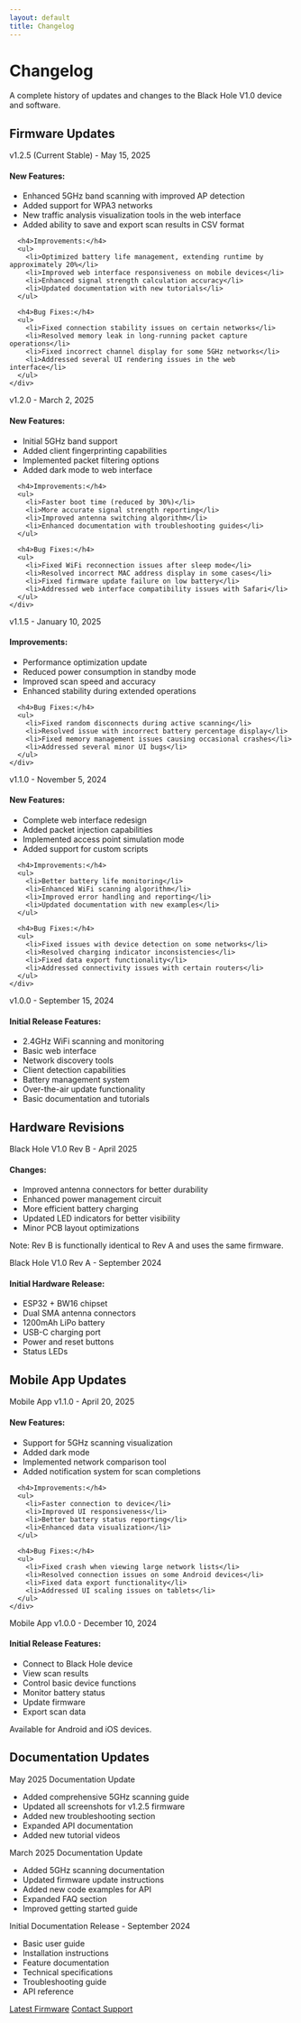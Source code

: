 ```yaml
---
layout: default
title: Changelog
---
```


<div class="hero fade-in">
  <h1>Changelog</h1>
  <p>A complete history of updates and changes to the Black Hole V1.0 device and software.</p>
</div>

<section class="fade-in">
  <h2 class="section-title">Firmware Updates</h2>
  
  <div class="faq-item">
    <p class="faq-question">v1.2.5 (Current Stable) - May 15, 2025</p>
    <div class="faq-answer">
      <h4>New Features:</h4>
      <ul>
        <li>Enhanced 5GHz band scanning with improved AP detection</li>
        <li>Added support for WPA3 networks</li>
        <li>New traffic analysis visualization tools in the web interface</li>
        <li>Added ability to save and export scan results in CSV format</li>
      </ul>
      
      <h4>Improvements:</h4>
      <ul>
        <li>Optimized battery life management, extending runtime by approximately 20%</li>
        <li>Improved web interface responsiveness on mobile devices</li>
        <li>Enhanced signal strength calculation accuracy</li>
        <li>Updated documentation with new tutorials</li>
      </ul>
      
      <h4>Bug Fixes:</h4>
      <ul>
        <li>Fixed connection stability issues on certain networks</li>
        <li>Resolved memory leak in long-running packet capture operations</li>
        <li>Fixed incorrect channel display for some 5GHz networks</li>
        <li>Addressed several UI rendering issues in the web interface</li>
      </ul>
    </div>
  </div>
  
  <div class="faq-item">
    <p class="faq-question">v1.2.0 - March 2, 2025</p>
    <div class="faq-answer">
      <h4>New Features:</h4>
      <ul>
        <li>Initial 5GHz band support</li>
        <li>Added client fingerprinting capabilities</li>
        <li>Implemented packet filtering options</li>
        <li>Added dark mode to web interface</li>
      </ul>
      
      <h4>Improvements:</h4>
      <ul>
        <li>Faster boot time (reduced by 30%)</li>
        <li>More accurate signal strength reporting</li>
        <li>Improved antenna switching algorithm</li>
        <li>Enhanced documentation with troubleshooting guides</li>
      </ul>
      
      <h4>Bug Fixes:</h4>
      <ul>
        <li>Fixed WiFi reconnection issues after sleep mode</li>
        <li>Resolved incorrect MAC address display in some cases</li>
        <li>Fixed firmware update failure on low battery</li>
        <li>Addressed web interface compatibility issues with Safari</li>
      </ul>
    </div>
  </div>
  
  <div class="faq-item">
    <p class="faq-question">v1.1.5 - January 10, 2025</p>
    <div class="faq-answer">
      <h4>Improvements:</h4>
      <ul>
        <li>Performance optimization update</li>
        <li>Reduced power consumption in standby mode</li>
        <li>Improved scan speed and accuracy</li>
        <li>Enhanced stability during extended operations</li>
      </ul>
      
      <h4>Bug Fixes:</h4>
      <ul>
        <li>Fixed random disconnects during active scanning</li>
        <li>Resolved issue with incorrect battery percentage display</li>
        <li>Fixed memory management issues causing occasional crashes</li>
        <li>Addressed several minor UI bugs</li>
      </ul>
    </div>
  </div>
  
  <div class="faq-item">
    <p class="faq-question">v1.1.0 - November 5, 2024</p>
    <div class="faq-answer">
      <h4>New Features:</h4>
      <ul>
        <li>Complete web interface redesign</li>
        <li>Added packet injection capabilities</li>
        <li>Implemented access point simulation mode</li>
        <li>Added support for custom scripts</li>
      </ul>
      
      <h4>Improvements:</h4>
      <ul>
        <li>Better battery life monitoring</li>
        <li>Enhanced WiFi scanning algorithm</li>
        <li>Improved error handling and reporting</li>
        <li>Updated documentation with new examples</li>
      </ul>
      
      <h4>Bug Fixes:</h4>
      <ul>
        <li>Fixed issues with device detection on some networks</li>
        <li>Resolved charging indicator inconsistencies</li>
        <li>Fixed data export functionality</li>
        <li>Addressed connectivity issues with certain routers</li>
      </ul>
    </div>
  </div>
  
  <div class="faq-item">
    <p class="faq-question">v1.0.0 - September 15, 2024</p>
    <div class="faq-answer">
      <h4>Initial Release Features:</h4>
      <ul>
        <li>2.4GHz WiFi scanning and monitoring</li>
        <li>Basic web interface</li>
        <li>Network discovery tools</li>
        <li>Client detection capabilities</li>
        <li>Battery management system</li>
        <li>Over-the-air update functionality</li>
        <li>Basic documentation and tutorials</li>
      </ul>
    </div>
  </div>
</section>

<section class="fade-in">
  <h2 class="section-title">Hardware Revisions</h2>
  
  <div class="faq-item">
    <p class="faq-question">Black Hole V1.0 Rev B - April 2025</p>
    <div class="faq-answer">
      <h4>Changes:</h4>
      <ul>
        <li>Improved antenna connectors for better durability</li>
        <li>Enhanced power management circuit</li>
        <li>More efficient battery charging</li>
        <li>Updated LED indicators for better visibility</li>
        <li>Minor PCB layout optimizations</li>
      </ul>
      <p>Note: Rev B is functionally identical to Rev A and uses the same firmware.</p>
    </div>
  </div>
  
  <div class="faq-item">
    <p class="faq-question">Black Hole V1.0 Rev A - September 2024</p>
    <div class="faq-answer">
      <h4>Initial Hardware Release:</h4>
      <ul>
        <li>ESP32 + BW16 chipset</li>
        <li>Dual SMA antenna connectors</li>
        <li>1200mAh LiPo battery</li>
        <li>USB-C charging port</li>
        <li>Power and reset buttons</li>
        <li>Status LEDs</li>
      </ul>
    </div>
  </div>
</section>

<section class="fade-in">
  <h2 class="section-title">Mobile App Updates</h2>
  
  <div class="faq-item">
    <p class="faq-question">Mobile App v1.1.0 - April 20, 2025</p>
    <div class="faq-answer">
      <h4>New Features:</h4>
      <ul>
        <li>Support for 5GHz scanning visualization</li>
        <li>Added dark mode</li>
        <li>Implemented network comparison tool</li>
        <li>Added notification system for scan completions</li>
      </ul>
      
      <h4>Improvements:</h4>
      <ul>
        <li>Faster connection to device</li>
        <li>Improved UI responsiveness</li>
        <li>Better battery status reporting</li>
        <li>Enhanced data visualization</li>
      </ul>
      
      <h4>Bug Fixes:</h4>
      <ul>
        <li>Fixed crash when viewing large network lists</li>
        <li>Resolved connection issues on some Android devices</li>
        <li>Fixed data export functionality</li>
        <li>Addressed UI scaling issues on tablets</li>
      </ul>
    </div>
  </div>
  
  <div class="faq-item">
    <p class="faq-question">Mobile App v1.0.0 - December 10, 2024</p>
    <div class="faq-answer">
      <h4>Initial Release Features:</h4>
      <ul>
        <li>Connect to Black Hole device</li>
        <li>View scan results</li>
        <li>Control basic device functions</li>
        <li>Monitor battery status</li>
        <li>Update firmware</li>
        <li>Export scan data</li>
      </ul>
      <p>Available for Android and iOS devices.</p>
    </div>
  </div>
</section>

<section class="fade-in">
  <h2 class="section-title">Documentation Updates</h2>
  
  <div class="faq-item">
    <p class="faq-question">May 2025 Documentation Update</p>
    <div class="faq-answer">
      <ul>
        <li>Added comprehensive 5GHz scanning guide</li>
        <li>Updated all screenshots for v1.2.5 firmware</li>
        <li>Added new troubleshooting section</li>
        <li>Expanded API documentation</li>
        <li>Added new tutorial videos</li>
      </ul>
    </div>
  </div>
  
  <div class="faq-item">
    <p class="faq-question">March 2025 Documentation Update</p>
    <div class="faq-answer">
      <ul>
        <li>Added 5GHz scanning documentation</li>
        <li>Updated firmware update instructions</li>
        <li>Added new code examples for API</li>
        <li>Expanded FAQ section</li>
        <li>Improved getting started guide</li>
      </ul>
    </div>
  </div>
  
  <div class="faq-item">
    <p class="faq-question">Initial Documentation Release - September 2024</p>
    <div class="faq-answer">
      <ul>
        <li>Basic user guide</li>
        <li>Installation instructions</li>
        <li>Feature documentation</li>
        <li>Technical specifications</li>
        <li>Troubleshooting guide</li>
        <li>API reference</li>
      </ul>
    </div>
  </div>
</section>

<div class="btn-group mt-5 fade-in">
  <a href="{{ '/firmware' | relative_url }}" class="btn">Latest Firmware</a>
  <a href="{{ '/contact' | relative_url }}" class="btn btn-secondary">Contact Support</a>
</div>
